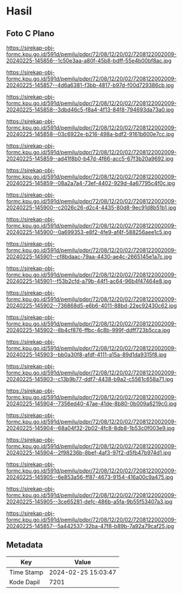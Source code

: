 # Hasil

## Foto C Plano

https://sirekap-obj-formc.kpu.go.id/591d/pemilu/pdpr/72/08/12/20/02/7208122002009-20240225-145856--1c50e3aa-a80f-45b8-bdff-55e4b00bf8ac.jpg

https://sirekap-obj-formc.kpu.go.id/591d/pemilu/pdpr/72/08/12/20/02/7208122002009-20240225-145857--4d6a6381-f3bb-4817-b97d-f00d729386cb.jpg

https://sirekap-obj-formc.kpu.go.id/591d/pemilu/pdpr/72/08/12/20/02/7208122002009-20240225-145858--3dbd46c5-f8a4-4f13-84f8-794693da73a0.jpg

https://sirekap-obj-formc.kpu.go.id/591d/pemilu/pdpr/72/08/12/20/02/7208122002009-20240225-145858--03c6922e-b216-498a-bdf2-9161b600e7cc.jpg

https://sirekap-obj-formc.kpu.go.id/591d/pemilu/pdpr/72/08/12/20/02/7208122002009-20240225-145859--ad41f8b0-b47d-4f66-acc5-67f3b20a9692.jpg

https://sirekap-obj-formc.kpu.go.id/591d/pemilu/pdpr/72/08/12/20/02/7208122002009-20240225-145859--08a2a7a4-73ef-4402-929d-4a67795c4f0c.jpg

https://sirekap-obj-formc.kpu.go.id/591d/pemilu/pdpr/72/08/12/20/02/7208122002009-20240225-145900--c2026c26-d2c4-4435-80d8-9ec91d8b51b1.jpg

https://sirekap-obj-formc.kpu.go.id/591d/pemilu/pdpr/72/08/12/20/02/7208122002009-20240225-145900--0a699353-e8f2-4fe9-af4f-588256aee1c5.jpg

https://sirekap-obj-formc.kpu.go.id/591d/pemilu/pdpr/72/08/12/20/02/7208122002009-20240225-145901--cf8bdaac-79aa-4430-ae4c-2665145e1a7c.jpg

https://sirekap-obj-formc.kpu.go.id/591d/pemilu/pdpr/72/08/12/20/02/7208122002009-20240225-145901--f53b2cfd-a79b-44f1-ac64-96b4f47464e8.jpg

https://sirekap-obj-formc.kpu.go.id/591d/pemilu/pdpr/72/08/12/20/02/7208122002009-20240225-145902--736868d5-e6b6-4011-88bd-22ec92430c62.jpg

https://sirekap-obj-formc.kpu.go.id/591d/pemilu/pdpr/72/08/12/20/02/7208122002009-20240225-145902--8b4cf876-ffbc-4c8b-999f-ddff723b5cca.jpg

https://sirekap-obj-formc.kpu.go.id/591d/pemilu/pdpr/72/08/12/20/02/7208122002009-20240225-145903--bb0a30f8-afdf-4111-a15a-89d1da9315f8.jpg

https://sirekap-obj-formc.kpu.go.id/591d/pemilu/pdpr/72/08/12/20/02/7208122002009-20240225-145903--c13b9b77-ddf7-4438-b9a2-c5561c658a71.jpg

https://sirekap-obj-formc.kpu.go.id/591d/pemilu/pdpr/72/08/12/20/02/7208122002009-20240225-145904--7356ed40-47ae-41de-8b80-0b009a6219c0.jpg

https://sirekap-obj-formc.kpu.go.id/591d/pemilu/pdpr/72/08/12/20/02/7208122002009-20240225-145904--68a04f32-2b02-4fc8-8db8-1b53c0f003e9.jpg

https://sirekap-obj-formc.kpu.go.id/591d/pemilu/pdpr/72/08/12/20/02/7208122002009-20240225-145904--2f98236b-8bef-4af3-97f2-d5fb47b974d1.jpg

https://sirekap-obj-formc.kpu.go.id/591d/pemilu/pdpr/72/08/12/20/02/7208122002009-20240225-145905--6e853a56-ff87-4673-9154-416a00c9a475.jpg

https://sirekap-obj-formc.kpu.go.id/591d/pemilu/pdpr/72/08/12/20/02/7208122002009-20240225-145905--3ce65281-defc-486b-a5fa-9b55f53407a3.jpg

https://sirekap-obj-formc.kpu.go.id/591d/pemilu/pdpr/72/08/12/20/02/7208122002009-20240225-145857--5a442537-32ba-47f8-b89b-7a92a79caf25.jpg


## Metadata

| Key        | Value               |
| ---------- | ------------------- |
| Time Stamp | 2024-02-25 15:03:47 |
| Kode Dapil | 7201                |



